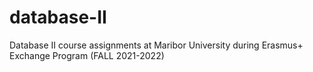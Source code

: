 # database-II
Database II course assignments at Maribor University during Erasmus+ Exchange Program (FALL 2021-2022)
